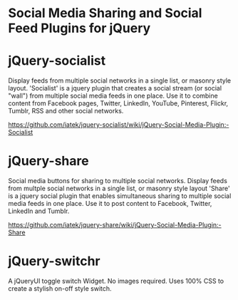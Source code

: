 Social Media Sharing and Social Feed Plugins for jQuery
================

jQuery-socialist
=================
Display feeds from multiple social networks in a single list, or masonry style layout. 'Socialist' is a jquery plugin that creates a social stream (or social "wall") from multiple social media feeds in one place. Use it to combine content from Facebook pages, Twitter, LinkedIn, YouTube, Pinterest, Flickr, Tumblr, RSS and other social networks.

https://github.com/iatek/jquery-socialist/wiki/jQuery-Social-Media-Plugin:-Socialist


jQuery-share
=================
Social media buttons for sharing to multiple social networks. Display feeds from multple social networks in a single list, or masonry style layout 'Share' is a jquery social plugin that enables simultaneous sharing to multiple social media feeds in one place. Use it to post content to Facebook, Twitter, LinkedIn and Tumblr. 

https://github.com/iatek/jquery-share/wiki/jQuery-Social-Media-Plugin:-Share


jQuery-switchr
=================
A jQueryUI toggle switch Widget. No images required. Uses 100% CSS to create a stylish on-off style switch.